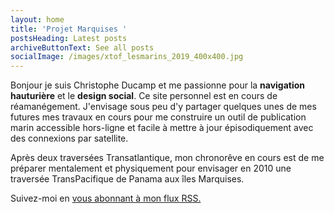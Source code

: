 ```yaml
---
layout: home
title: 'Projet Marquises '
postsHeading: Latest posts
archiveButtonText: See all posts
socialImage: /images/xtof_lesmarins_2019_400x400.jpg
---
```

Bonjour je suis Christophe Ducamp et me passionne pour la **navigation hauturière** et le **design social**. Ce  site personnel est en cours de réamanégement. J'envisage sous peu d'y partager quelques unes de mes futures mes travaux en cours pour me construire un outil de publication marin accessible hors-ligne et facile à mettre à jour épisodiquement avec des connexions par satellite. 

Après deux traversées Transatlantique, mon chronorêve en cours est de me préparer mentalement et physiquement pour envisager en 2010 une traversée TransPacifique de Panama aux îles Marquises.

Suivez-moi en [vous abonnant à mon flux RSS.](https://app.netlify.com/start/deploy?repository=https://github.com/andybelldesign/hylia)
